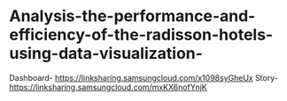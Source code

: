 # Analysis-the-performance-and-efficiency-of-the-radisson-hotels-using-data-visualization-

Dashboard- https://linksharing.samsungcloud.com/x1098syGheUx
Story- https://linksharing.samsungcloud.com/mxKX6nofYnjK
